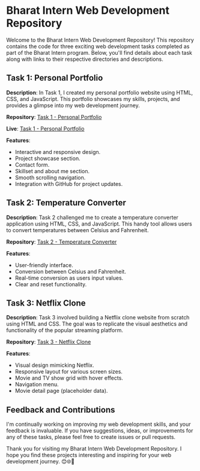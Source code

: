 # Bharat Intern Web Development Repository

Welcome to the Bharat Intern Web Development Repository! This repository contains the code for three exciting web development tasks completed as part of the Bharat Intern program. Below, you'll find details about each task along with links to their respective directories and descriptions.

## Task 1: Personal Portfolio

**Description**: In Task 1, I created my personal portfolio website using HTML, CSS, and JavaScript. This portfolio showcases my skills, projects, and provides a glimpse into my web development journey.

**Repository**: [Task 1 - Personal Portfolio](https://github.com/Mohasindawal/BharatIntern/tree/main/Task1-Portfolio)

**Live**: [Task 1 - Personal Portfolio](https://mohasindawal.github.io/Portfolio/)

**Features**:
- Interactive and responsive design.
- Project showcase section.
- Contact form.
- Skillset and about me section.
- Smooth scrolling navigation.
- Integration with GitHub for project updates.

## Task 2: Temperature Converter

**Description**: Task 2 challenged me to create a temperature converter application using HTML, CSS, and JavaScript. This handy tool allows users to convert temperatures between Celsius and Fahrenheit.

**Repository**: [Task 2 - Temperature Converter](https://github.com/Mohasindawal/BharatIntern/tree/main/Task2-TemperatureConverter)

**Features**:
- User-friendly interface.
- Conversion between Celsius and Fahrenheit.
- Real-time conversion as users input values.
- Clear and reset functionality.

## Task 3: Netflix Clone

**Description**: Task 3 involved building a Netflix clone website from scratch using HTML and CSS. The goal was to replicate the visual aesthetics and functionality of the popular streaming platform.

**Repository**: [Task 3 - Netflix Clone](https://github.com/Mohasindawal/BharatIntern/tree/main/Task3-NetflixClone)

**Features**:
- Visual design mimicking Netflix.
- Responsive layout for various screen sizes.
- Movie and TV show grid with hover effects.
- Navigation menu.
- Movie detail page (placeholder data).


## Feedback and Contributions

I'm continually working on improving my web development skills, and your feedback is invaluable. If you have suggestions, ideas, or improvements for any of these tasks, please feel free to create issues or pull requests.

Thank you for visiting my Bharat Intern Web Development Repository. I hope you find these projects interesting and inspiring for your web development journey. 😊🌐🚀
